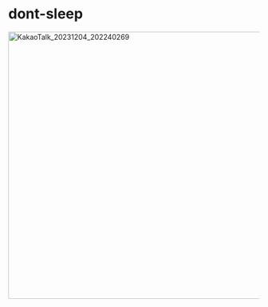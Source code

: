 # dont-sleep
<img width="536" alt="KakaoTalk_20231204_202240269" src="https://github.com/2023-2-Machine-Learning/dont-sleep/assets/90204371/a97ae532-c217-470f-a296-2bb4a0df5fda">
